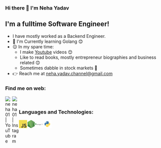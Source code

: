 ### Hi there 👋 I'm Neha Yadav

## I'm a fulltime Software Engineer!

-  I have mostly worked as a Backend Engineer.
- 🌱 I'm Currently learning Golang 😊 
- 😌 In my spare time:
    - I make [Youtube] videos 😊
    - Like to read books, mostly entrepreneur biographies and business related 😊
    - Sometimes dabble in stock markets 🙈
- 👉 Reach me at neha.yadav.channel@gmail.com

### Find me on web:

[<img align="left" alt="neha01 | YouTube" width="22px" src="https://cdn.jsdelivr.net/npm/simple-icons@v3/icons/youtube.svg" />][youtube]
[<img align="left" alt="neha01 | Instagram" width="22px" src="https://cdn.jsdelivr.net/npm/simple-icons@v3/icons/instagram.svg" />][instagram]

<br />

### Languages and Technologies:


<img align="left" alt="JavaScript" width="26px" src="https://raw.githubusercontent.com/github/explore/80688e429a7d4ef2fca1e82350fe8e3517d3494d/topics/javascript/javascript.png" />
<img align="left" alt="Node.js" width="26px" src="https://raw.githubusercontent.com/github/explore/80688e429a7d4ef2fca1e82350fe8e3517d3494d/topics/nodejs/nodejs.png" />
<img align="left" alt="MongoDB" width="26px" src="https://raw.githubusercontent.com/github/explore/80688e429a7d4ef2fca1e82350fe8e3517d3494d/topics/mongodb/mongodb.png" />
<img align="left" alt="Python" width="26px" src="https://raw.githubusercontent.com/github/explore/80688e429a7d4ef2fca1e82350fe8e3517d3494d/topics/python/python.png" />

<br />
<br />

[youtube]: https://youtube.com/c/nehayadav1
[instagram]: https://instagram.com/techyneha
